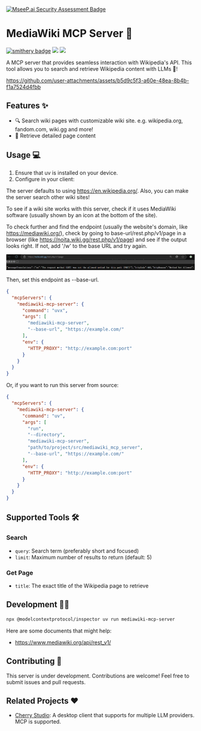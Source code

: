 [![MseeP.ai Security Assessment Badge](https://mseep.net/pr/shiquda-mediawiki-mcp-server-badge.png)](https://mseep.ai/app/shiquda-mediawiki-mcp-server)

# MediaWiki MCP Server 🚀

[![smithery badge](https://smithery.ai/badge/@shiquda/mediawiki-mcp-server)](https://smithery.ai/server/@shiquda/mediawiki-mcp-server) ![](https://img.shields.io/badge/Python-3.13-informational?logo=&style=flat&logoColor=00bfff&color=005566&labelColor=00bfe6) ![](https://img.shields.io/badge/build%20with-uv-informational?logo=&style=flat&logoColor=333333&color=622867&labelColor=de5fe9)

A MCP server that provides seamless interaction with Wikipedia's API. This tool allows you to search and retrieve Wikipedia content with LLMs 🤖!

<https://github.com/user-attachments/assets/b5d9c5f3-a60e-48ea-8b4b-f1a7524d4fbb>

## Features ✨

- 🔍 Search wiki pages with customizable wiki site. e.g. wikipedia.org, fandom.com, wiki.gg and more!
- 📖 Retrieve detailed page content

## Usage 💻

1. Ensure that uv is installed on your device.
2. Configure in your client:

The server defaults to using <https://en.wikipedia.org/>. Also, you can make the server search other wiki sites!

To see if a wiki site works with this server, check if it uses MediaWiki software (usually shown by an icon at the bottom of the site).

To check further and find the endpoint (usually the website's domain, like <https://mediawiki.org/>), check by going to base-url/rest.php/v1/page in a browser (like <https://noita.wiki.gg/rest.php/v1/page>) and see if the output looks right. If not, add '/w' to the base URL and try again.

![](/imgs/PixPin_2025-04-04_19-41-55.png)

Then, set this endpoint as --base-url.

```json
{
  "mcpServers": {
    "mediawiki-mcp-server": {
      "command": "uvx",
      "args": [
        "mediawiki-mcp-server",
        "--base-url", "https://example.com/"
      ],
      "env": {
        "HTTP_PROXY": "http://example.com:port"
      }
    }
  }
}
```

Or, if you want to run this server from source:

```json
{
  "mcpServers": {
    "mediawiki-mcp-server": {
      "command": "uv",
      "args": [
        "run",
        "--directory", 
        "mediawiki-mcp-server",
        "path/to/project/src/mediawiki_mcp_server",
        "--base-url", "https://example.com/"
      ],
      "env": {
        "HTTP_PROXY": "http://example.com:port"
      }
    }
  }
}
```

## Supported Tools 🛠

### Search

- `query`: Search term (preferably short and focused)
- `limit`: Maximum number of results to return (default: 5)

### Get Page

- `title`: The exact title of the Wikipedia page to retrieve

## Development 👨‍💻

```bash
npx @modelcontextprotocol/inspector uv run mediawiki-mcp-server
```

Here are some documents that might help:

- <https://www.mediawiki.org/api/rest_v1/>

## Contributing 🤝

This server is under development. Contributions are welcome! Feel free to submit issues and pull requests.

## Related Projects ♥️

- [Cherry Studio](https://github.com/CherryHQ/cherry-studio): A desktop client that supports for multiple LLM providers. MCP is supported.
